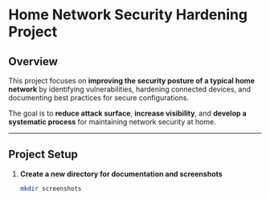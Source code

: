 # Home Network Security Hardening Project

## Overview
This project focuses on **improving the security posture of a typical home network** by identifying vulnerabilities, hardening connected devices, and documenting best practices for secure configurations.

The goal is to **reduce attack surface**, **increase visibility**, and **develop a systematic process** for maintaining network security at home.

---

## Project Setup
1. **Create a new directory for documentation and screenshots**
   ```bash
   mkdir screenshots
